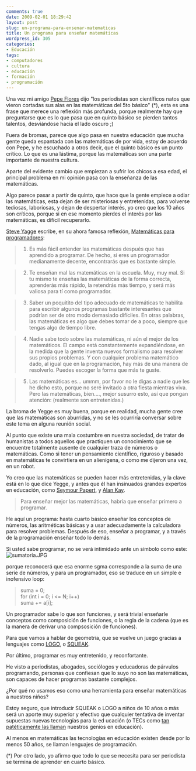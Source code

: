```yaml
---
comments: true
date: 2009-02-01 18:29:42
layout: post
slug: un-programa-para-ensenar-matematicas
title: Un programa para enseñar matemáticas
wordpress_id: 305
categories:
- Educación
tags:
- computadores
- cultura
- educación
- formación
- programación
---
```


Una vez mi amigo [Pepe Flores](http://www.newtenberg.com/560/article-68138.html) dijo "los periodistas son científicos natos que vieron cortadas sus alas en las matemáticas del 5to básico" (*), esta es una frase que merece una reflexión más profunda, porque realmente hay que preguntarse que es lo que pasa que en quinto básico se pierden tantos talentos, desviándose hacia el lado oscuro ;)

Fuera de bromas, parece que algo pasa en nuestra educación que mucha gente queda espantada con las matemáticas de por vida, estoy de acuerdo con Pepe, y he escuchado a otros decir, que el quinto básico es un punto crítico. Lo que es una lástima, porque las matemáticas son una parte importante de nuestra cultura.

Aparte del evidente cambio que empiezan a sufrir los chicos a esa edad, el principal problema en mi opinión pasa con la enseñanza de las matemáticas.  
  


Algo parece pasar a partir de quinto, que hace que la gente empiece a odiar las matemáticas, esta dejan de ser misteriosas y entretenidas, para volverse tediosas, laboriosas, y dejan de despertar interés, yo creo que los 10 años son críticos, porque si en ese momento pierdes el interés por las matemáticas, es difícil recuperarlo.

[Steve Yagge](http://steve-yegge.blogspot.com/) escribe, en su ahora famosa reflexión, [Matemáticas para programadores](http://steve-yegge.blogspot.com/2006/03/math-for-programmers.html):

> 1. Es más fácil entender las matemáticas después que has aprendido a programar. De hecho, si eres un programador medianamente decente, encontrarás que es bastante simple.

>   


> 2. Te enseñan mal las matemáticas en la escuela. Muy, muy mal. Si tu mismo te enseñas las matemáticas de la forma correcta, aprenderás más rápido, la retendrás más tiempo, y será más valiosa para tí como programador.

>   


> 3. Saber un poquitito del tipo adecuado de matemáticas te habilita para escribir algunos programas bastante interesantes que podrían ser de otro modo demasiado difíciles. En otras palabras, las matemáticas es algo que debes tomar de a poco, siempre que tengas algo de tiempo libre.

>   


> 4. Nadie sabe todo sobre las matemáticas, ni aún el mejor de los matemáticos. El campo está constantemente expandiéndose, en la medida que la gente inventa nuevos formalismo para resolver sus propios problemas. Y con cualquier problema matemático dado, al igual que en la programación, hay más de una manera de resolverlo. Puedes escoger la forma que más te guste.

>   


> 5. Las matemáticas es... ummm, por favor no le digas a nadie que les he dicho esto, porque no seré invitado a otra fiesta mientras viva. Pero las matemáticas, bien...., mejor susurro esto, así que pongan atención: (realmente son entretenidas.)

>   


La broma de Yegge es muy buena, porque en realidad, mucha gente cree que las matemáticas son aburridas, y no se les ocurriría conversar sobre este tema en alguna reunión social.

  


Al punto que existe una mala costumbre en nuestra sociedad, de tratar de humanistas a todos aquellos que practiquen un conocimiento que se encuentre totalmente ausente de cualquier traza de números o matemáticas. Como si tener un pensamiento científico, riguroso y basado en matemáticas te convirtiera en un alienígena, o como me dijeron una vez, en un robot.

  


Yo creo que las matemáticas se pueden hacer más entretenidas, y la clave está en lo que dice Yegge, y antes que él han insinuados grandes expertos en educación, como [Seymour Papert](http://es.wikipedia.org/wiki/Seymour_Papert), y [Alan Kay](http://es.wikipedia.org/wiki/Alan_Kay).

  


> Para enseñar mejor las matemáticas, habría que enseñar primero a programar.

  


He aquí un programa: hasta cuarto básico enseñar los conceptos de números, las aritméticas básicas y a usar adecuadamente la calculadora para resolver problemas. Después de eso, enseñar a programar, y a través de la programación enseñar todo lo demás.

  


Si usted sabe programar, no se verá intimidado ante un símbolo como este:![sumatoria.JPG](/images/sumatoria.jpg)

  


porque reconocerá que esa enorme sgma  corresponde a la suma de una serie de números, y para un programador, eso se traduce en un simple e inofensivo loop:

  


> suma = 0;  
for (int i = 0; i <= N; i++)  
suma += a[i];

  


Un programador sabe lo que son funciones, y será trivial enseñarle conceptos como composición de funciones, o la regla de la cadena (que es la manera de derivar una compsosición de funciones).

  


Para que vamos a hablar de geometría, que se vuelve un juego gracias a lenguajes como [LOGO](http://logothings.wikispaces.com/), o [SQUEAK](http://www.squeak.org/).

  


Por último, programar es muy entretenido, y reconfortante.

  


He visto a periodistas, abogados, sociólogos y educadoras de párvulos programando, personas que confiesan que lo suyo no son las matemáticas, son capaces de hacer programas bastante complejos.

  


¿Por qué no usamos eso como una herramienta para enseñar matemáticas a nuestros niños?

  


Estoy seguro, que introducir SQUEAK o LOGO a niños de 10 años o más será un aporte muy superior y efectivo que cualquier tentativa de inventar supuestas nuevas tecnologías para la ed
ucación (o TECs como [tan patéticamente las llaman](http://www.lnds.net/2009/01/tec.html) nuestros genios en educación).

  


Al menos en matemáticas las tecnologías en educación existen desde por lo menos 50 años, se llaman lenguajes de programación.

  


  


(*) Por otro lado, yo afirmo que todo lo que se necesita para ser periodista se termina de aprender en cuarto básico.



